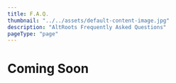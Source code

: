 ```yaml
---
title: F.A.Q.
thumbnail: "../../assets/default-content-image.jpg"
description: "AltRoots Frequently Asked Questions"
pageType: "page"
---
```


<h1>Coming Soon</h1>